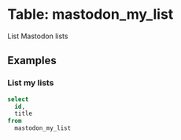 # Table: mastodon_my_list

List Mastodon lists

## Examples

### List my lists

```sql
select
  id,
  title
from
  mastodon_my_list
```
